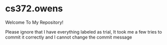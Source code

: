 # cs372.owens
Welcome To My Repository!


Please ignore that I have everything labeled as trial, It took me a few tries to commit it correctly and I cannot change the commit message
